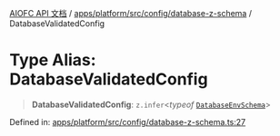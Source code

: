 [AIOFC API 文档](../../../../../../index.md) / [apps/platform/src/config/database-z-schema](../index.md) / DatabaseValidatedConfig

# Type Alias: DatabaseValidatedConfig

> **DatabaseValidatedConfig**: `z.infer`\<*typeof* [`DatabaseEnvSchema`](../variables/DatabaseEnvSchema.md)\>

Defined in: [apps/platform/src/config/database-z-schema.ts:27](https://github.com/aiofc-nx/aiofc-nx-20250117/blob/67a7c164367a9389d2ffea309275a0822750a8a2/apps/platform/src/config/database-z-schema.ts#L27)
